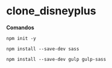 # clone_disneyplus
**Comandos**

```
npm init -y

npm install --save-dev sass

npm install --save-dev gulp gulp-sass



```